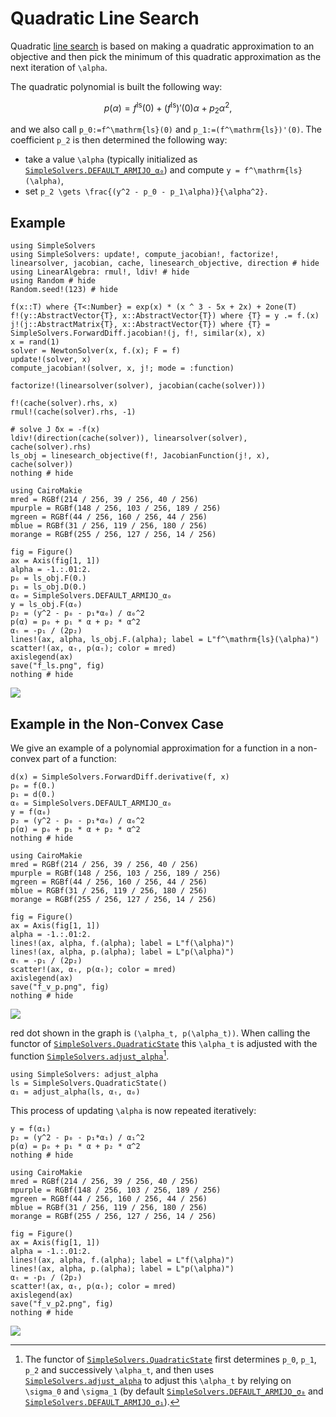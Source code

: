 # Quadratic Line Search

Quadratic [line search](@ref "Line Search") is based on making a quadratic approximation to an objective and then pick the minimum of this quadratic approximation as the next iteration of ``\alpha``.

The quadratic polynomial is built the following way:

```math
p(\alpha) = f^\mathrm{ls}(0) + (f^\mathrm{ls})'(0)\alpha + p_2\alpha^2,
```

and we also call ``p_0:=f^\mathrm{ls}(0)`` and ``p_1:=(f^\mathrm{ls})'(0)``. The coefficient ``p_2`` is then determined the following way:
- take a value ``\alpha`` (typically initialized as [`SimpleSolvers.DEFAULT_ARMIJO_α₀`](@ref)) and compute ``y = f^\mathrm{ls}(\alpha)``,
- set ``p_2 \gets \frac{(y^2 - p_0 - p_1\alpha)}{\alpha^2}.``

## Example

```@example quadratic
using SimpleSolvers
using SimpleSolvers: update!, compute_jacobian!, factorize!, linearsolver, jacobian, cache, linesearch_objective, direction # hide
using LinearAlgebra: rmul!, ldiv! # hide
using Random # hide
Random.seed!(123) # hide

f(x::T) where {T<:Number} = exp(x) * (x ^ 3 - 5x + 2x) + 2one(T)
f!(y::AbstractVector{T}, x::AbstractVector{T}) where {T} = y .= f.(x)
j!(j::AbstractMatrix{T}, x::AbstractVector{T}) where {T} = SimpleSolvers.ForwardDiff.jacobian!(j, f!, similar(x), x)
x = rand(1)
solver = NewtonSolver(x, f.(x); F = f)
update!(solver, x)
compute_jacobian!(solver, x, j!; mode = :function)

factorize!(linearsolver(solver), jacobian(cache(solver)))

f!(cache(solver).rhs, x)
rmul!(cache(solver).rhs, -1)

# solve J δx = -f(x)
ldiv!(direction(cache(solver)), linearsolver(solver), cache(solver).rhs)
ls_obj = linesearch_objective(f!, JacobianFunction(j!, x), cache(solver))
nothing # hide
```

```@setup quadratic
using CairoMakie
mred = RGBf(214 / 256, 39 / 256, 40 / 256)
mpurple = RGBf(148 / 256, 103 / 256, 189 / 256)
mgreen = RGBf(44 / 256, 160 / 256, 44 / 256)
mblue = RGBf(31 / 256, 119 / 256, 180 / 256)
morange = RGBf(255 / 256, 127 / 256, 14 / 256)

fig = Figure()
ax = Axis(fig[1, 1])
alpha = -1.:.01:2.
p₀ = ls_obj.F(0.)
p₁ = ls_obj.D(0.)
α₀ = SimpleSolvers.DEFAULT_ARMIJO_α₀
y = ls_obj.F(α₀)
p₂ = (y^2 - p₀ - p₁*α₀) / α₀^2
p(α) = p₀ + p₁ * α + p₂ * α^2
αₜ = -p₁ / (2p₂)
lines!(ax, alpha, ls_obj.F.(alpha); label = L"f^\mathrm{ls}(\alpha)")
scatter!(ax, αₜ, p(αₜ); color = mred)
axislegend(ax)
save("f_ls.png", fig)
nothing # hide
```

![](f_ls.png)

## Example in the Non-Convex Case

We give an example of a polynomial approximation for a function in a non-convex part of a function:

```@example quadratic
d(x) = SimpleSolvers.ForwardDiff.derivative(f, x)
p₀ = f(0.)
p₁ = d(0.)
α₀ = SimpleSolvers.DEFAULT_ARMIJO_α₀
y = f(α₀)
p₂ = (y^2 - p₀ - p₁*α₀) / α₀^2
p(α) = p₀ + p₁ * α + p₂ * α^2
nothing # hide
```

```@setup quadratic
using CairoMakie
mred = RGBf(214 / 256, 39 / 256, 40 / 256)
mpurple = RGBf(148 / 256, 103 / 256, 189 / 256)
mgreen = RGBf(44 / 256, 160 / 256, 44 / 256)
mblue = RGBf(31 / 256, 119 / 256, 180 / 256)
morange = RGBf(255 / 256, 127 / 256, 14 / 256)

fig = Figure()
ax = Axis(fig[1, 1])
alpha = -1.:.01:2.
lines!(ax, alpha, f.(alpha); label = L"f(\alpha)")
lines!(ax, alpha, p.(alpha); label = L"p(\alpha)")
αₜ = -p₁ / (2p₂)
scatter!(ax, αₜ, p(αₜ); color = mred)
axislegend(ax)
save("f_v_p.png", fig)
nothing # hide
```

![](f_v_p.png)

red dot shown in the graph is ``(\alpha_t, p(\alpha_t))``. When calling the functor of [`SimpleSolvers.QuadraticState`](@ref) this ``\alpha_t`` is adjusted with the function [`SimpleSolvers.adjust_alpha`](@ref)[^1].

```@example quadratic
using SimpleSolvers: adjust_alpha
ls = SimpleSolvers.QuadraticState()
α₁ = adjust_alpha(ls, αₜ, α₀)
```

[^1]: The functor of [`SimpleSolvers.QuadraticState`](@ref) first determines ``p_0``, ``p_1``, ``p_2`` and successively ``\alpha_t``, and then uses [`SimpleSolvers.adjust_alpha`](@ref) to adjust this ``\alpha_t`` by relying on ``\sigma_0`` and ``\sigma_1`` (by default [`SimpleSolvers.DEFAULT_ARMIJO_σ₀`](@ref) and [`SimpleSolvers.DEFAULT_ARMIJO_σ₁`](@ref)).

This process of updating ``\alpha`` is now repeated iteratively:

```@example quadratic
y = f(α₁)
p₂ = (y^2 - p₀ - p₁*α₁) / α₁^2
p(α) = p₀ + p₁ * α + p₂ * α^2
nothing # hide
```

```@setup quadratic
using CairoMakie
mred = RGBf(214 / 256, 39 / 256, 40 / 256)
mpurple = RGBf(148 / 256, 103 / 256, 189 / 256)
mgreen = RGBf(44 / 256, 160 / 256, 44 / 256)
mblue = RGBf(31 / 256, 119 / 256, 180 / 256)
morange = RGBf(255 / 256, 127 / 256, 14 / 256)

fig = Figure()
ax = Axis(fig[1, 1])
alpha = -1.:.01:2.
lines!(ax, alpha, f.(alpha); label = L"f(\alpha)")
lines!(ax, alpha, p.(alpha); label = L"p(\alpha)")
αₜ = -p₁ / (2p₂)
scatter!(ax, αₜ, p(αₜ); color = mred)
axislegend(ax)
save("f_v_p2.png", fig)
nothing # hide
```

![](f_v_p2.png)